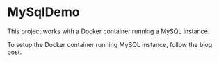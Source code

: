 # MySqlDemo

This project works with a Docker container running a MySQL instance.

To setup the Docker container running MySQL instance, follow the blog [post](https://medium.com/@jayantporwal05/spring-boot-on-host-with-mysql-running-on-a-docker-container-19905c685ae4).